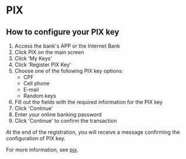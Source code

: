 # PIX
## How to configure your PIX key

1. Access the bank's APP or the Internet Bank
2. Click PIX on the main screen 
3. Click 'My Keys'  
4. Click 'Register PIX Key'
5. Choose one of the following PIX key options:
   - CPF
   - Cell phone
   - E-mail
   - Random keys
6. Fill out the fields with the required information for the PIX key
7. Click 'Continue' 
8. Enter your online banking password  
9. Click 'Continue' to confirm the transaction

At the end of the registration, you will receive a message confirming the configuration of PIX key. 

For more information, see [pix](https://github.com/miquelin/pix-tutorial/blob/main/aboutPix.md).